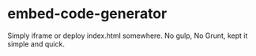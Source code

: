 # embed-code-generator

Simply iframe or deploy index.html somewhere. No gulp, No Grunt, kept it simple and quick.